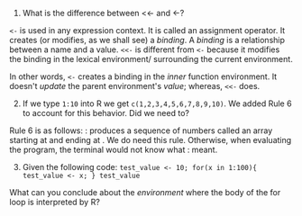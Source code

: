 1. What is the difference between <<- and <-? 

`<-` is used in any expression context. It is called an assignment operator. It creates (or modifies, as we shall see) a _binding_. A
_binding_ is a relationship between a name and a value. 
`<<-` is different from `<-` because it modifies the binding in the lexical environment/
 surrounding the current environment.  

In other words, `<-` creates a binding in the _inner_ function
environment. It doesn't _update_ the parent environment's
_value_; whereas, `<<-` does. 

2. If we type `1:10` into R we get `c(1,2,3,4,5,6,7,8,9,10)`. We added Rule 6 to account for this behavior. Did we need to?

Rule 6 is as follows: <expr1>:<expr> produces a sequence of numbers called an array
   starting at <expr1> and ending at <expr2>.
We do need this rule. Otherwise, when evaluating the program, the terminal would not know what : meant. 

3. Given the following code: 
`test_value <- 10;
for(x in 1:100){
    test_value <- x;
}
test_value`

What can you conclude about the *environment* where the body of the for loop is interpreted by R? 


